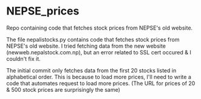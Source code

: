 # NEPSE_prices
Repo containing code that fetches stock prices from NEPSE's old website. 

The file nepalistocks.py contains code that fetches stock prices from NEPSE's old website. 
I tried fetching data from the new website (newweb.nepalstock.com.np), but an error related to SSL cert occured & I couldn't fix it.

The initial commit only fetches data from the first 20 stocks listed in alphabetical order.
This is because to load more prices, I'll need to write a code that automates request to load more prices.
(The URL for prices of 20 & 500 stock prices are surprisingly the same)
